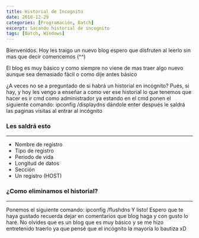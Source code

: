 ```yaml
---
title: Historial de Incognito 
date: 2018-12-29 
categories: [Programación, Batch]
excerpt: Sacando historial de incognito 
tags: [Batch, Windows]
---
```

  
Bienvenidos. Hoy les traigo un nuevo blog espero que disfruten al leerlo sin mas que decir comencemos (^^)  
  
El blog es muy básico y como siempre no viene de mas traer algo nuevo aunque sea demasiado fácil o como dije antes básico  
  
¿A veces no se a preguntado de si habrá un historial en incógnito? Pués, si hay, y hoy les vengo a enseñar a como ver ese historial lo que tenemos que hacer es ir cmd como administrador ya estando en el cmd ponen el siguiente comando: ipconfig /displaydns dándole enter después le saldrá las paginas visitas al entrar al incógnito  
  
  
### Les saldrá esto  
---
- Nombre de registro  
- Tipo de registro  
- Periodo de vida  
- Longitud de datos  
- Sección  
- Un registro (HOST)  
  

### ¿Como eliminamos el historial? 
---
  
Ponemos el siguiente comando: ipconfig /flushdns Y listo! Espero que te haya gustado recuerda dejar en comentarios que blog haga y con gusto lo haré. No olvides que es un blog que es muy básico y se me hizo entretenido traerlo ya que pensé que el incógnito la mayoría lo bautiza xD